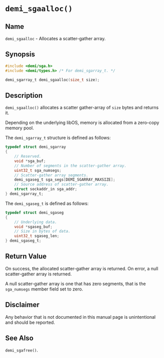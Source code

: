 
# `demi_sgaalloc()`

## Name

`demi_sgaalloc` - Allocates a scatter-gather array.

## Synopsis

```c
#include <demi/sga.h>
#include <demi/types.h> /* For demi_sgarray_t. */

demi_sgarray_t demi_sgaalloc(size_t size);
```

## Description

`demi_sgaalloc()` allocates a scatter gather-array of `size` bytes and returns it.

Depending on the underlying libOS, memory is allocated from a zero-copy memory pool.

The `demi_sgarray_t` structure is defined as follows:

```c
typedef struct demi_sgarray
{
    // Reserved.
    void *sga_buf;
    // Number of segments in the scatter-gather array.
    uint32_t sga_numsegs;
    // Scatter-gather array segments.
    demi_sgaseg_t sga_segs[DEMI_SGARRAY_MAXSIZE];
    // Source address of scatter-gather array.
    struct sockaddr_in sga_addr;
} demi_sgarray_t;
```

The `demi_sgaseg_t` is defined as follows:

```c
typedef struct demi_sgaseg
{
    // Underlying data.
    void *sgaseg_buf;
    // Size in bytes of data.
    uint32_t sgaseg_len;
} demi_sgaseg_t;
```

## Return Value

On success, the allocated scatter-gather array is returned. On error, a null scatter-gather array is returned.

A null scatter-gather array is one that has zero segments, that is the `sga_numsegs` member field set to zero.

## Disclaimer

Any behavior that is not documented in this manual page is unintentional and should be reported.

## See Also

`demi_sgafree()`.
